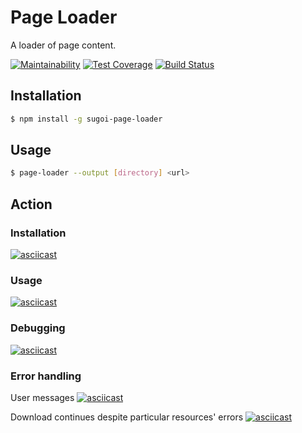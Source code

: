 # Page Loader
A loader of page content.

[![Maintainability](https://api.codeclimate.com/v1/badges/8990650d7b9bedd07973/maintainability)](https://codeclimate.com/github/badcookie/page-loader/maintainability)
[![Test Coverage](https://api.codeclimate.com/v1/badges/8990650d7b9bedd07973/test_coverage)](https://codeclimate.com/github/badcookie/page-loader/test_coverage)
[![Build Status](https://travis-ci.org/badcookie/page-loader.svg?branch=master)](https://travis-ci.org/badcookie/page-loader)

## Installation
```sh
$ npm install -g sugoi-page-loader
```

## Usage
```sh
$ page-loader --output [directory] <url>
```

## Action
### Installation
[![asciicast](https://asciinema.org/a/dtq4uPvHfLoCJtPCrBYLhJY93.svg)](https://asciinema.org/a/dtq4uPvHfLoCJtPCrBYLhJY93)

### Usage
[![asciicast](https://asciinema.org/a/P30tsrocUzvbJyEIW6TV7Cii7.svg)](https://asciinema.org/a/P30tsrocUzvbJyEIW6TV7Cii7)

### Debugging
[![asciicast](https://asciinema.org/a/sDXoCQVBys9OtKI05q4w4WkaH.svg)](https://asciinema.org/a/sDXoCQVBys9OtKI05q4w4WkaH)

### Error handling
User messages
[![asciicast](https://asciinema.org/a/NRmh2yW4c6XxnYZjVUR9DKBH4.svg)](https://asciinema.org/a/NRmh2yW4c6XxnYZjVUR9DKBH4)

Download continues despite particular resources' errors
[![asciicast](https://asciinema.org/a/K6fJxCkoPMgbiri5MTwPHbLi5.svg)](https://asciinema.org/a/K6fJxCkoPMgbiri5MTwPHbLi5)

